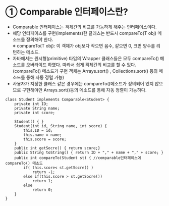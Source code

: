 __① Comparable<T> 인터페이스란?__
================================
- Comparable<T> 인터페이스는 객체간의 비교를 가능하게 해주는 인터페이스이다. 
- 해당 인터페이스를 구현(implements)한 클래스는 반드시 compareTo(T obj) 메소드를 정의해야 한다.   
  ※ compareTo(T obj): 이 객체가 obj보다 작으면 음수, 같으면 0, 크면 양수를 리턴하는 메소드.
- 자바에서는 원시형(primitive) 타입의 Wrapper 클래스들은 모두 compareTo() 메소드를 오버라이드 하였다. 따라서 쉽게 객체간의 비교를 할 수 있다. (compareTo() 메소드가 구현 객체는 Arrays.sort()   , Collections.sort() 등의 메소드를 통해 자동 정렬 가능)
- 사용자가 지정한 클래스 같은 경우에는 compareTo()메소드가 정의되어 있지 않으므로 구현해야만 Arrays.sort()등의 메소드를 통해 자동 정렬이 가능하다.

```
class Student implements Comparable<Student> {
    private int ID;
    private String name;
    private int score;

    Student() { }
    Student(int id, String name, int score) {
        this.ID = id;
        this.name = name;
        this.score = score;
    }
    public int getSocre() { return score;}
    public String toString() { return ID + "," + name + "," + score; }
    public int compareTo(Student st) { //comparable인터페이스에 compareTo() 메소드
        if( this.score< st.getSocre() )
            return -1;
        else if(this.score > st.getSocre())
            return 1;
        else
            return 0;
    }
}
```
